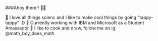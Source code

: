 ###Ahoy there!! 🌊🦦

<!--
**Alex1602e19/Alex1602e19** is a ✨ _special_ ✨ repository because its `README.md` (this file) appears on your GitHub profile.
-->
🧪 I love all things scienc and I like to make cool things by going "tappy-tappy" :D
🧪 Currently working with IBM and Microsoft as a Student Amassador
🧪 I like to cook and draw, follow me on ig: @math_boy_does_math
